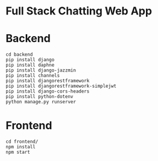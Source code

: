 # Full Stack Chatting Web App

# Backend
```
cd backend
pip install django
pip install daphne
pip install django-jazzmin
pip install channels
pip install djangorestframework
pip install djangorestframework-simplejwt
pip install django-cors-headers
pip install python-dotenv
python manage.py runserver
```

# Frontend
```
cd frontend/
npm install
npm start
```
